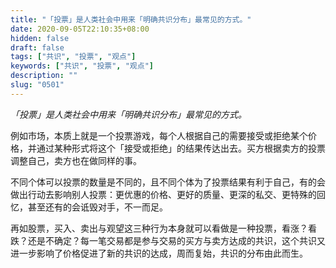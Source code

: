 ```yaml
---
title: "「投票」是人类社会中用来「明确共识分布」最常见的方式。"
date: 2020-09-05T22:10:35+08:00
hidden: false
draft: false
tags: ["共识", "投票", "观点"]
keywords: ["共识", "投票", "观点"]
description: ""
slug: "0501"
---
```


*「投票」是人类社会中用来「明确共识分布」最常见的方式。*

例如市场，本质上就是一个投票游戏，每个人根据自己的需要接受或拒绝某个价格，并通过某种形式将这个「接受或拒绝」的结果传达出去。买方根据卖方的投票调整自己，卖方也在做同样的事。

不同个体可以投票的数量是不同的，且不同个体为了投票结果有利于自己，有的会做出行动去影响别人投票：更优惠的价格、更好的质量、更深的私交、更特殊的回忆，甚至还有的会诋毁对手，不一而足。

<!--more-->

再如股票，买入、卖出与观望这三种行为本身就可以看做是一种投票，看涨？看跌？还是不确定？每一笔交易都是参与交易的买方与卖方达成的共识，这个共识又进一步影响了价格促进了新的共识的达成，周而复始，共识的分布由此而生。